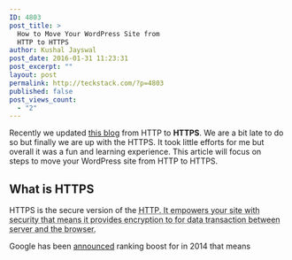 ```yaml
---
ID: 4803
post_title: >
  How to Move Your WordPress Site from
  HTTP to HTTPS
author: Kushal Jayswal
post_date: 2016-01-31 11:23:31
post_excerpt: ""
layout: post
permalink: http://teckstack.com/?p=4803
published: false
post_views_count:
  - "2"
---
```

Recently we updated <a href="//teckstack.com">this blog</a> from HTTP to <strong>HTTPS</strong>. We are a bit late to do so but finally we are up with the HTTPS. It took little efforts for me but overall it was a fun and learning experience. This article will focus on steps to move your WordPress site from HTTP to HTTPS.
<h2>What is HTTPS</h2>
HTTPS is the secure version of the <abbr title="Hyper Text Markup Protocol">HTTP. It empowers your site with security that means it provides encryption to for data transaction between server and the browser.</abbr>

Google has been <a href="https://googlewebmastercentral.blogspot.in/2014/08/https-as-ranking-signal.html" target="_blank">announced</a> ranking boost for in 2014 that means